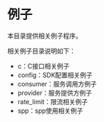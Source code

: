 # 例子

本目录提供相关例子程序。

相关例子目录说明如下：
  - c：C接口相关例子
  - config：SDK配置相关例子
  - consumer：服务调用方例子
  - provider：服务提供方例子
  - rate_limit：限流相关例子
  - spp：spp使用相关例子
